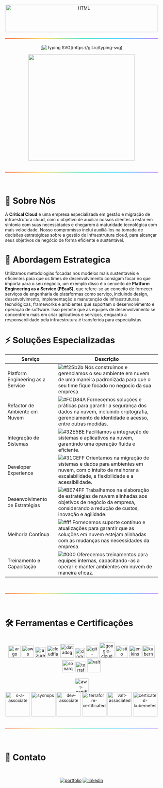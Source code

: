 
<div style="display: inline_block" align="center"><br>
<img align="center" alt="HTML" height="90" width="500" src="https://i.ibb.co/K0qrvQR/Ativo-10.png">

<div style="height: 2px; background: linear-gradient(to right, #f25b2b, #FCD84A, #32E5BE, #31CEFF, #BE74FF); margin: 20px 0;"></div>

[![Typing SVG](https://readme-typing-svg.demolab.com?font=Source+Code+Pro&weight=600&size=25&pause=1000&color=31CEFF&center=true&vCenter=true&random=false&width=435&lines=Acelere+seu+futuro!)](https://git.io/typing-svg)

<img height="350" src="https://i.imgur.com/ot2rtaS.gif">

</div>

<br>
<div style="height: 2px; background: linear-gradient(to right, #f25b2b, #FCD84A, #32E5BE, #31CEFF, #BE74FF); margin: 20px 0;"></div>
<br>

# 👋 Sobre Nós

A **Critical Cloud** é uma empresa especializada em gestão e migração de infraestrutura cloud, com o objetivo de auxiliar nossos clientes a estar em sintonia com suas necessidades e chegarem à maturidade tecnológica com mais velocidade. 
Nosso compromisso inclui auxiliá-los na tomada de decisões estratégicas sobre a gestão de infraestrutura cloud, para alcançar seus objetivos de negócio de forma eficiente e sustentável. 

# 🧠 Abordagem Estrategica 

Utilizamos metodologias focadas nos modelos mais sustentaveis e eficientes para que os times de desenvolvimento consigam focar no que importa para o seu negócio, um exemplo disso é o cenceito de **Platform Engineering as a Service (PEaaS)**, que refere-se ao conceito de fornecer serviços de engenharia de plataformas como serviço, incluindo design, desenvolvimento, implementação e manutenção de infraestruturas tecnológicas, frameworks e ambientes que suportam o desenvolvimento e operação de software. 
Isso permite que as equipes de desenvolvimento se concentrem mais em criar aplicativos e serviços, enquanto a responsabilidade pela infraestrutura é transferida para especialistas.

# ⚡️ Soluções Especializadas

| Serviço              | Descrição                                               |
| ----------------- | ---------------------------------------------------------------- |
| Platform Engineering as a Service       | ![#f25b2b](https://via.placeholder.com/10/f25b2b?text=+) Nós construímos  e gerenciamos o seu ambiente em nuvem de uma maneira padronizada para que o seu time fique focado no negocio da sua empresa.  |
| Refactor de Ambiente em Nuvem       | ![#FCD84A](https://via.placeholder.com/10/FCD84A?text=+) Fornecemos soluções e práticas para garantir a segurança dos dados na nuvem, incluindo criptografia, gerenciamento de identidade e acesso, entre outras medidas. |
| Integração de Sistemas       | ![#32E5BE](https://via.placeholder.com/10/32E5BE?text=+) Facilitamos a integração de sistemas e aplicativos na nuvem, garantindo uma operação fluida e eficiente. |
| Developer Experience       | ![#31CEFF](https://via.placeholder.com/10/31CEFF?text=+) Orientamos na migração de sistemas e dados para ambientes em nuvem, com o intuito de melhorar a escalabilidade, a flexibilidade e a acessibilidade. |
| Desenvolvimento de Estratégias       | ![#BE74FF](https://via.placeholder.com/10/BE74FF?text=+) Trabalhamos na elaboração de estratégias de nuvem alinhadas aos objetivos de negócio da empresa, considerando a redução de custos, inovação e agilidade. |
| Melhoria Contínua       | ![#fff](https://via.placeholder.com/10/fff?text=+) Fornecemos suporte contínuo e atualizações para garantir que as soluções em nuvem estejam alinhadas com as mudanças nas necessidades da empresa. |
| Treinamento e Capacitação       | ![#000](https://via.placeholder.com/10/000?text=+) Oferecemos treinamentos para equipes internas, capacitando-as a operar e manter ambientes em nuvem de maneira eficaz. |

<br>
<div style="height: 2px; background: linear-gradient(to right, #f25b2b, #FCD84A, #32E5BE, #31CEFF, #BE74FF); margin: 20px 0;"></div>
<br>

# 🛠 Ferramentas e Certificações

<div style="display: inline_block" align="center"><br>
<img height="40" src="https://i.ibb.co/LCHMkL1/argo.png" alt="argo">
<img height="40" src="https://i.ibb.co/j8VZwC6/aws.png" alt="aws">
<img height="35" src="https://i.ibb.co/41mQHJL/azure.png" alt="azure">
<img height="40" src="https://i.ibb.co/LxLNC2y/cloudflare.png" alt="cloudflare">
<img height="45" src="https://i.ibb.co/yhvw8qt/datadog.png" alt="datadog">
<img height="32" src="https://i.ibb.co/kJFzhf6/docker.png" alt="docker">
<img height="40" src="https://i.ibb.co/sKH6MLM/git-actions.png" alt="git-actions">
<img height="50" src="https://i.ibb.co/WPd0MmM/google-cloud.png" alt="google-cloud">
<img height="40" src="https://i.ibb.co/4gC2h7x/istio.png" alt="istio">
<img height="40" src="https://i.ibb.co/jvkmTWw/jenkins.png" alt="jenkins">
<img height="40" src="https://i.ibb.co/rpChWPQ/kubernest.png" alt="kubernest">
<img height="40" src="https://i.ibb.co/1nNYvVK/sonarque.png" alt="sonarque">
<img height="35" src="https://i.ibb.co/GCnx06Y/terraform.png" alt="terraform">
<img height="45" src="https://i.ibb.co/GQgS4bG/valt.png" alt="valt">

<br>
<br>
<img height="45" src="https://i.ibb.co/XFzkwBj/aws-certified.png" alt="aws-certified"><br>


<img height="80" src="https://i.ibb.co/kySqcq7/s-a-associate.png" alt="s-a-associate">
<img height="80" src="https://i.ibb.co/55D5tY9/sysnops.png" alt="sysnops">
<img height="80" src="https://i.ibb.co/j5zfdgv/dev-associate.png" alt="dev-associate">
<img height="80" src="https://i.ibb.co/Tgr0P3G/terraform-certificated.png" alt="terraform-certificated">
<img height="80" src="https://i.ibb.co/5GTHsJm/valt-associated.png" alt="valt-associated">
<img height="80" src="https://i.ibb.co/cJ68xrW/certicated-kubernetes.png" alt="certicated-kubernetes">
</div>

<br>
<div style="height: 2px; background: linear-gradient(to right, #f25b2b, #FCD84A, #32E5BE, #31CEFF, #BE74FF); margin: 20px 0;"></div>
<br>

# 🔗 Contato
<div style="display: inline_block" align="center"><br>

[![portfolio](https://img.shields.io/badge/site_critical_cloud-BE74FF?style=for-the-badge&logo=ko-fi&logoColor=white)](https://criticalcloud.io/)
[![linkedin](https://img.shields.io/badge/linkedin-0A66C2?style=for-the-badge&logo=linkedin&logoColor=white)](https://br.linkedin.com/company/criticalcloud)

</div>
